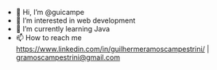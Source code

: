 - 👋 Hi, I’m @guicampe
- 👀 I’m interested in web development
- 🌱 I’m currently learning Java
- 📫 How to reach me https://www.linkedin.com/in/guilhermeramoscampestrini/ | gramoscampestrini@gmail.com
